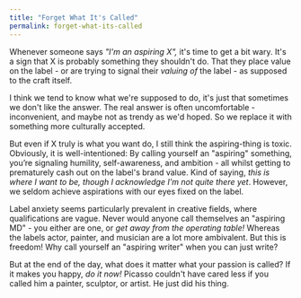 ```yaml
---
title: "Forget What It's Called"
permalink: forget-what-its-called
---
```


Whenever someone says *"I'm an aspiring X",* it's time to get a bit wary. It's a sign that X is probably something they shouldn't do. That they place value on the label - or are trying to signal their *valuing of* the label - as supposed to the craft itself.

I think we tend to know what we're supposed to do, it's just that sometimes we don't like the answer. The real answer is often uncomfortable - inconvenient, and maybe not as trendy as we'd hoped. So we replace it with something more culturally accepted.

But even if X truly is what you want do, I still think the aspiring-thing is toxic. Obviously, it is well-intentioned: By calling yourself an "aspiring" something, you’re signaling humility, self-awareness, and ambition - all whilst getting to prematurely cash out on the label's brand value. Kind of saying, *this is where I want to be, though I acknowledge I'm not quite there yet*. However, we seldom achieve aspirations with our eyes fixed on the label.

Label anxiety seems particularly prevalent in creative fields, where qualifications are vague. Never would anyone call themselves an "aspiring MD" - you either are one, or *get away from the operating table!* Whereas the labels actor, painter, and musician are a lot more ambivalent. But this is freedom! Why call yourself an "aspiring writer" when you can just write?

But at the end of the day, what does it matter what your passion is called? If it makes you happy, *do it now!* Picasso couldn't have cared less if you called him a painter, sculptor, or artist. He just did his thing.
